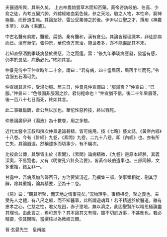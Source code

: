 夫醫道所興，其來久矣。 上古神農始嘗草木而知百藥。黃帝咨訪岐伯、伯高、少俞之徒，內考五臟六腑，外綜經絡血氣色候，參之天地，驗之人物，本性命，窮神極變，而針道生焉。其論至妙，雷公受業傳之於後。伊尹以亞聖之才，撰用《神農本草》，以為《湯液》。

中古名醫有俞跗，醫緩，扁鵲，秦有醫和，漢有倉公。其論皆經理識本，非徒診病而已。漢有華佗，張仲景，華佗奇方異治，施世者多，亦不能盡記其本末。

若知直祭酒劉季琰病發於畏惡，治之而瘥。雲：“後九年季琰病應發，發當有感，仍本於畏惡，病動必死。”終如其言。

仲景見侍中王仲宣時年二十余。謂曰：“君有病，四十當眉落，眉落半年而死。”令含服五石湯可免。

仲宣嫌其言忤，受湯勿服。居三日，仲景見仲宣謂曰：“服湯否？”仲宣曰：“已服。”仲景曰：“色候固非服湯之診，君何輕命也！”仲宣猶不信。後二十年果眉落，後一百八十七日而死，終如其言。

此二事雖扁鵲，倉公無以加也。華佗性惡矜技，終以戮死。

仲景論廣伊尹《湯液》為十數卷，用之多驗。

近代太醫令王叔和撰次仲景遺論甚精，皆可施用。按《七略》藝文誌，《黃帝內經》十八卷。今有《針經》九卷，《素問》九卷，二九十八卷，即《內經》也。亦有所亡失，其論遐遠，然稱述多而切事少，有不編次。

比按倉公傳，其學皆出於《素問》，《素問》論病精微，《九卷》是原本經脈，其義深奧，不易覽也。又有《明堂孔穴針灸治要》，皆黃帝岐伯遺事也。三部同歸，文多重複，錯互非一。

甘露中，吾病風加苦聾百日，方治要皆淺近。乃撰集三部，使事類相從，刪其浮辭，除其重複，論其精要，至為十二卷。

《易》曰：“觀其所聚，而天地之情事見矣。”況物理乎。事類相從，聚之義也。夫受先人之體，有八尺之軀，而不知醫事，此所謂遊魂耳！若不精通於於醫道，雖有忠孝之心，仁慈之性，君父危困，赤子塗地，無以濟之，此固聖賢所以精思極論盡其理也。由此言之，焉可忽乎？其本論其文有理，雖不切於近事，不甚刪也。若必精要，俟其閑暇，當撰核以為教經云爾。

  晉·玄晏先生　皇甫謐